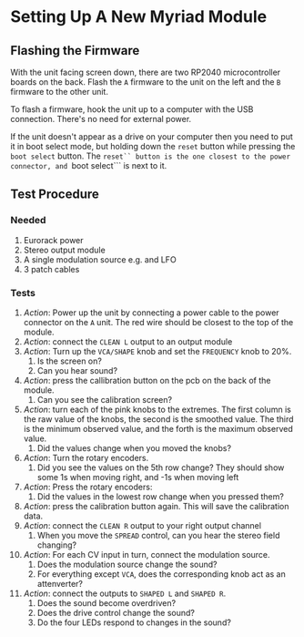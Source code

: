 # Setting Up A New Myriad Module

## Flashing the Firmware

With the unit facing screen down, there are two RP2040 microcontroller boards on the back.  Flash the ```A``` firmware to the unit on the left and the ```B``` firmware to the other unit.

To flash a firmware, hook the unit up to a computer with the USB connection. There's no need for external power.  

If the unit doesn't appear as a drive on your computer then you need to put it in boot select mode, but holding down the ```reset``` button while pressing the ```boot select``` button.  The ```reset`` button is the one closest to the power connector, and ```boot select``` is next to it.

## Test Procedure

### Needed

1. Eurorack power
2. Stereo output module
3. A single modulation source e.g. and LFO
4. 3 patch cables

### Tests

1. *Action*: Power up the unit by connecting a power cable to the power connector on the ```A``` unit. The red wire should be closest to the top of the module. 
2. *Action*: connect the ```CLEAN L``` output to an output module
3. *Action*: Turn up the ```VCA/SHAPE``` knob and set the ```FREQUENCY``` knob to 20%.
    1. Is the screen on?
    2. Can you hear sound?
4. *Action*: press the callibration button on the pcb on the back of the module.
    1. Can you see the calibration screen?
5. *Action*: turn each of the pink knobs to the extremes.  The first column is the raw value of the knobs, the second is the smoothed value. The third is the minimum observed value, and the forth is the maximum observed value.
    1. Did the values change when you moved the knobs?
6. *Action*: Turn the rotary encoders.
    1. Did you see the values on the 5th row change?  They should show some 1s when moving right, and -1s when moving left
7. *Action*: Press the rotary encoders:
    1. Did the values in the lowest row change when you pressed them?
8. *Action*: press the calibration button again. This will save the calibration data.
9. *Action*: connect the ```CLEAN R``` output to your right output channel
    1. When you move the ```SPREAD``` control, can you hear the stereo field changing?
10. *Action*: For each CV input in turn, connect the modulation source.
    1. Does the modulation source change the sound?
    2. For everything except ```VCA```, does the corresponding knob act as an attenverter?
11. *Action*: connect the outputs to ```SHAPED L``` and ```SHAPED R```.
    1. Does the sound become overdriven?
    2. Does the drive control change the sound?
    3. Do the four LEDs respond to changes in the sound?

